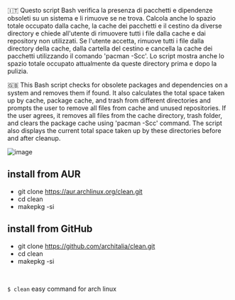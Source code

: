 🇮🇹 Questo script Bash verifica la presenza di pacchetti e dipendenze obsoleti su un sistema e li rimuove se ne trova. Calcola anche lo spazio totale occupato dalla cache, la cache dei pacchetti e il cestino da diverse directory e chiede all'utente di rimuovere tutti i file dalla cache e dai repository non utilizzati. Se l'utente accetta, rimuove tutti i file dalla directory della cache, dalla cartella del cestino e cancella la cache dei pacchetti utilizzando il comando 'pacman -Scc'. Lo script mostra anche lo spazio totale occupato attualmente da queste directory prima e dopo la pulizia.

🇬🇧 This Bash script checks for obsolete packages and dependencies on a system and removes them if found. It also calculates the total space taken up by cache, package cache, and trash from different directories and prompts the user to remove all files from cache and unused repositories. If the user agrees, it removes all files from the cache directory, trash folder, and clears the package cache using 'pacman -Scc' command. The script also displays the current total space taken up by these directories before and after cleanup.

![image](https://github.com/ArchItalia/site/assets/117321045/9cbf24c3-54e6-421b-a756-baab1e0bb90f)


## install from AUR
* git clone https://aur.archlinux.org/clean.git
* cd clean
* makepkg -si

## install from GitHub
* git clone https://github.com/architalia/clean.git
* cd clean
* makepkg -si

<br>

`$ clean` easy command for arch linux



